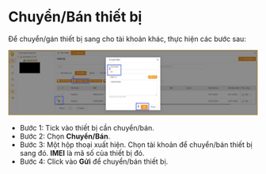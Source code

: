 # Chuyển/Bán thiết bị
Để chuyển/gán thiết bị sang cho tài khoản khác, thực hiện các bước sau: 

<span style="display:block;text-align:center">![Manage device ](/docs/assets/images/web-interface/web-interface-device/move-device.png)


- Bước 1: Tick vào thiết bị cần chuyển/bán.
- Bước 2: Chọn **Chuyển/Bán**.
- Bước 3: Một hộp thoại xuất hiện. Chọn tài khoản để chuyển/bán thiết bị sang đó. **IMEI** là mã số của thiết bị đó.
- Bước 4: Click vào **Gửi** để chuyển/bán thiết bị.


